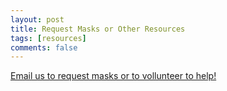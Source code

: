 ```yaml
---
layout: post
title: Request Masks or Other Resources
tags: [resources]
comments: false
---
```


[Email us to request masks or to vollunteer to help!](mailto://greenvillescmaskbloc@proton.me)
